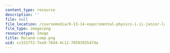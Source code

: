 ```yaml
---
content_type: resource
description: ''
file: null
file_location: /coursemedia/8-13-14-experimental-physics-i-ii-junior-lab-fall-2016-spring-2017/cc531ff27ea976444c117059393547da_Roland-comp.png
file_type: image/png
resourcetype: Image
title: Roland-comp.png
uid: cc531ff2-7ea9-7644-4c11-7059393547da
---
```

